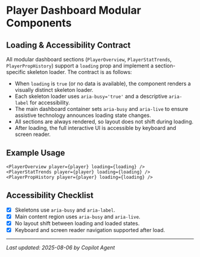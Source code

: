 # Player Dashboard Modular Components

## Loading & Accessibility Contract

All modular dashboard sections (`PlayerOverview`, `PlayerStatTrends`, `PlayerPropHistory`) support a `loading` prop and implement a section-specific skeleton loader. The contract is as follows:

- When `loading` is `true` (or no data is available), the component renders a visually distinct skeleton loader.
- Each skeleton loader uses `aria-busy='true'` and a descriptive `aria-label` for accessibility.
- The main dashboard container sets `aria-busy` and `aria-live` to ensure assistive technology announces loading state changes.
- All sections are always rendered, so layout does not shift during loading.
- After loading, the full interactive UI is accessible by keyboard and screen reader.

## Example Usage

```tsx
<PlayerOverview player={player} loading={loading} />
<PlayerStatTrends player={player} loading={loading} />
<PlayerPropHistory player={player} loading={loading} />
```

## Accessibility Checklist

- [x] Skeletons use `aria-busy` and `aria-label`.
- [x] Main content region uses `aria-busy` and `aria-live`.
- [x] No layout shift between loading and loaded states.
- [x] Keyboard and screen reader navigation supported after load.

---

_Last updated: 2025-08-06 by Copilot Agent_
